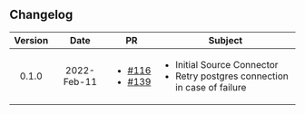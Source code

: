 ## Changelog

| Version | Date       | PR                                                               | Subject                                           |
|:-------:|:----------:|:----------------------------------------------------------------:| ------------------------------------------------- |
| 0.1.0 | 2022-Feb-11 | <ul><li> [#116](https://github.com/infinyon/fluvio-connectors/pull/116) </li><li> [#139](https://github.com/infinyon/fluvio-connectors/pull/139) </li></ul> | <ul><li> Initial Source Connector </li><li> Retry postgres connection in case of failure </li></ul> |
